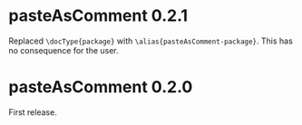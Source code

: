 # pasteAsComment 0.2.1

Replaced `\docType{package}` with `\alias{pasteAsComment-package}`. This has 
no consequence for the user.


# pasteAsComment 0.2.0

First release.
